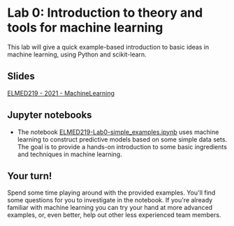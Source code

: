 # Lab 0: Introduction to theory and tools for machine learning

This lab will give a quick example-based introduction to basic ideas in machine learning, using Python and scikit-learn. 


## Slides

[ELMED219 - 2021 - MachineLearning](https://docs.google.com/presentation/d/e/2PACX-1vTzGluP4hw1wPBY7TegWgHn1vSPtJitp9blgE0ee3qY2lTujeIJgVGQFJuD0h5jN7F8pQnoGZ-JmzXF/pub?start=false&loop=false&delayms=3000)

## Jupyter notebooks

* The notebook [ELMED219-Lab0-simple_examples.ipynb](./ELMED219-Lab0-simple_examples.ipynb) uses machine learning to construct predictive models based on some simple data sets. The goal is to provide a hands-on introduction to some basic ingredients and techniques in machine learning.

## Your turn! 

Spend some time playing around with the provided examples. You'll find some questions for you to investigate in the notebook. If you're already familiar with machine learning you can try your hand at more advanced examples, or, even better, help out other less experienced team members.
